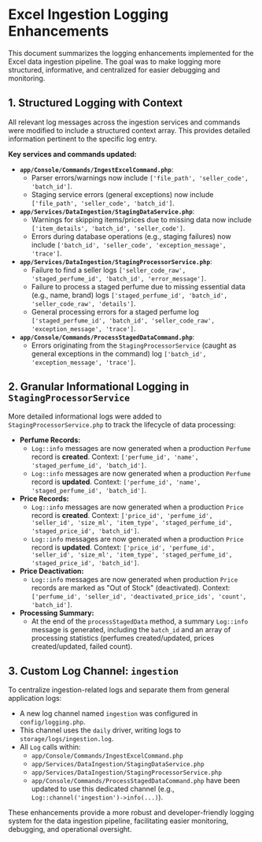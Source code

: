 # Excel Ingestion Logging Enhancements

This document summarizes the logging enhancements implemented for the Excel data ingestion pipeline. The goal was to make logging more structured, informative, and centralized for easier debugging and monitoring.

## 1. Structured Logging with Context

All relevant log messages across the ingestion services and commands were modified to include a structured context array. This provides detailed information pertinent to the specific log entry.

**Key services and commands updated:**

*   **`app/Console/Commands/IngestExcelCommand.php`**:
    *   Parser errors/warnings now include `['file_path', 'seller_code', 'batch_id']`.
    *   Staging service errors (general exceptions) now include `['file_path', 'seller_code', 'batch_id']`.
*   **`app/Services/DataIngestion/StagingDataService.php`**:
    *   Warnings for skipping items/prices due to missing data now include `['item_details', 'batch_id', 'seller_code']`.
    *   Errors during database operations (e.g., staging failures) now include `['batch_id', 'seller_code', 'exception_message', 'trace']`.
*   **`app/Services/DataIngestion/StagingProcessorService.php`**:
    *   Failure to find a seller logs `['seller_code_raw', 'staged_perfume_id', 'batch_id', 'error_message']`.
    *   Failure to process a staged perfume due to missing essential data (e.g., name, brand) logs `['staged_perfume_id', 'batch_id', 'seller_code_raw', 'details']`.
    *   General processing errors for a staged perfume log `['staged_perfume_id', 'batch_id', 'seller_code_raw', 'exception_message', 'trace']`.
*   **`app/Console/Commands/ProcessStagedDataCommand.php`**:
    *   Errors originating from the `StagingProcessorService` (caught as general exceptions in the command) log `['batch_id', 'exception_message', 'trace']`.

## 2. Granular Informational Logging in `StagingProcessorService`

More detailed informational logs were added to `StagingProcessorService.php` to track the lifecycle of data processing:

*   **Perfume Records:**
    *   `Log::info` messages are now generated when a production `Perfume` record is **created**. Context: `['perfume_id', 'name', 'staged_perfume_id', 'batch_id']`.
    *   `Log::info` messages are now generated when a production `Perfume` record is **updated**. Context: `['perfume_id', 'name', 'staged_perfume_id', 'batch_id']`.
*   **Price Records:**
    *   `Log::info` messages are now generated when a production `Price` record is **created**. Context: `['price_id', 'perfume_id', 'seller_id', 'size_ml', 'item_type', 'staged_perfume_id', 'staged_price_id', 'batch_id']`.
    *   `Log::info` messages are now generated when a production `Price` record is **updated**. Context: `['price_id', 'perfume_id', 'seller_id', 'size_ml', 'item_type', 'staged_perfume_id', 'staged_price_id', 'batch_id']`.
*   **Price Deactivation:**
    *   `Log::info` messages are now generated when production `Price` records are marked as "Out of Stock" (deactivated). Context: `['perfume_id', 'seller_id', 'deactivated_price_ids', 'count', 'batch_id']`.
*   **Processing Summary:**
    *   At the end of the `processStagedData` method, a summary `Log::info` message is generated, including the `batch_id` and an array of processing statistics (perfumes created/updated, prices created/updated, failed count).

## 3. Custom Log Channel: `ingestion`

To centralize ingestion-related logs and separate them from general application logs:

*   A new log channel named `ingestion` was configured in `config/logging.php`.
*   This channel uses the `daily` driver, writing logs to `storage/logs/ingestion.log`.
*   All `Log` calls within:
    *   `app/Console/Commands/IngestExcelCommand.php`
    *   `app/Services/DataIngestion/StagingDataService.php`
    *   `app/Services/DataIngestion/StagingProcessorService.php`
    *   `app/Console/Commands/ProcessStagedDataCommand.php`
    have been updated to use this dedicated channel (e.g., `Log::channel('ingestion')->info(...)`).

These enhancements provide a more robust and developer-friendly logging system for the data ingestion pipeline, facilitating easier monitoring, debugging, and operational oversight.